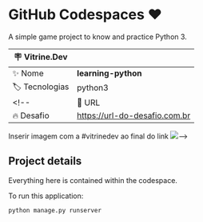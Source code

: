 # GitHub Codespaces ♥️

A simple game project to know and practice Python 3.


| :placard: Vitrine.Dev |     |
| -------------  | --- |
| :sparkles: Nome        | **learning-python**
| :label: Tecnologias | python3
<!--| :rocket: URL         | https://url-deploy.com.br
| :fire: Desafio     | https://url-do-desafio.com.br

 Inserir imagem com a #vitrinedev ao final do link 
![](https://via.placeholder.com/1200x500.png?text=imagem+lindona+do+meu+projeto#vitrinedev)-->

## Project details

Everything here is contained within the codespace.

To run this application:

```python
python manage.py runserver
```
